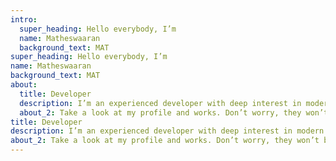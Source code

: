 ```yaml
---
intro:
  super_heading: Hello everybody, I’m
  name: Matheswaaran
  background_text: MAT
super_heading: Hello everybody, I’m
name: Matheswaaran
background_text: MAT
about:
  title: Developer
  description: I’m an experienced developer with deep interest in modern web development.
  about_2: Take a look at my profile and works. Don’t worry, they won’t bite.
title: Developer
description: I’m an experienced developer with deep interest in modern web development.
about_2: Take a look at my profile and works. Don’t worry, they won’t bite.
---
```


